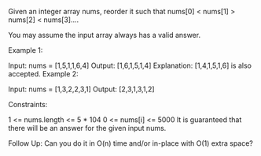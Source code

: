 Given an integer array nums, reorder it such that nums[0] < nums[1] > nums[2] < nums[3]....

You may assume the input array always has a valid answer.

 

Example 1:

Input: nums = [1,5,1,1,6,4]
Output: [1,6,1,5,1,4]
Explanation: [1,4,1,5,1,6] is also accepted.
Example 2:

Input: nums = [1,3,2,2,3,1]
Output: [2,3,1,3,1,2]
 

Constraints:

1 <= nums.length <= 5 * 104
0 <= nums[i] <= 5000
It is guaranteed that there will be an answer for the given input nums.
 

Follow Up: Can you do it in O(n) time and/or in-place with O(1) extra space?